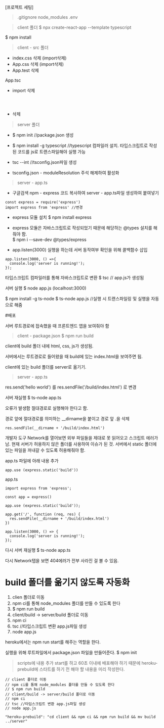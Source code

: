 [프로젝트 세팅]

> .gitignore
node_modules
.env

> client 폴더
$ npx create-react-app --template typescript

$ npm install

> client - src 폴더
- index.css 삭제 (import삭제)
- App.css 삭제 (import삭제)
- App.test 삭제

App.tsc
- import 삭제
- <header></header> 삭제

> server 폴더
- $ npm init //package.json 생성

- $ npm install -g typescript //typescript 컴파일러 설치. 타입스크립트로 작성된 코드를 js로 트랜스파일해야 실행 가능

- tsc --int //tsconfig.json파일 생성

- tsconfig.json - moduleResolution 주석 해제하여 활성화

> server - app.ts

- 구글검색 npm - express 코드 복사하여
server - app.ts파일 생성하여 붙여넣기
```
const express = require('express')
import express from 'express' //변경
```

- express 모듈 설치 $ npm install express

- express 모듈은 자바스크립트로 작성되었기 때문에
해당하는 @types 설치를 해줘야 함.  
$ npm i --save-dev @types/express

- app.listen(3000) 실행을 하는데 서버 동작여부 확인을 위해
콜백함수 삽입

```
app.listen(3000, () =>{
  console.log('server is running!');
});
```

타입스크립트 컴파일러를 통해 자바스크립트로 변환
$ tsc // app.js가 생성됨

서버 실행
$ node app.js
(localhost:3000)

$ npm install -g ts-node
$ ts-node app.js //실행 시 트랜스파일링 및 실행을 자동으로 해줌


#배포

서버 루트경로에 접속했을 때 프론트엔드 앱을 보여줘야 함

> client - package.json
$ npm run build

client에 build 폴더 내에 html, css, js가 생성됨.

서버에서는 루트경로로 들어왔을 때 build에 있는 index.html을 보여주면 됨.

client에 있는 build 폴더를 server로 옮기기.

> server - app.ts

res.send('hello world') 를
res.sendFile('/build/index.html') 로 변경

서버 재실행
$ ts-node app.ts

오류가 발생함
절대경로로 실행해야 한다고 함.

경로 앞에 절대경로를 의미하는 __dirname을 붙이고 경로 앞 .을 삭제
```
res.sendFile(__dirname + '/build/index.html')
```

개발자 도구 Network를 열어보면 외부 파일들을 제대로 못 읽어오고 스크립트 에러가 남. 현재 서버가 허용하지 않은 폴더를 사용하여 이슈가 된 것. 서버에서 static 폴더에 있는 파일을 꺼내갈 수 있도록 허용해줘야 함.

app.ts 파일에 아래 내용 추가
```
app.use (express.static('build'))
```

app.ts
```
import express from 'express';

const app = express()

app.use (express.static('build'));

app.get('/', function (req, res) {
  res.sendFile(__dirname + '/build/index.html')
})

app.listen(3000, () => {
  console.log('server is running!');
});

```

다시 서버 재실행
$ ts-node app.ts

다시 Network탭을 보면 404에러가 전부 사라진 걸 볼 수 있음.


# build 폴더를 옮기지 않도록 자동화

1) clien 폴더로 이동
2) npm ci를 통해 node_modules 폴더를 만들 수 있도록 한다
3) $ npm run build
4) client/build -> server/build 폴더로 이동
5) npm ci
6) tsc //타입스크립트 변환 app.js파일 생성
7) node app.js

heroku에서는 npm run start를 해주는 역할을 한다.

실행을 위해 루트파일에서 package.json 파일을 만들어준다.
$ npm init

> scripts에 내용 추가
start를 하고 60초 이내에 배포해야 하기 때문에
heroku-prebuild에 스타트를 하기 전 해야 할 내용을 미리 작성한다.
```
// client 폴더로 이동
// npm ci를 통해 node_modules 폴더를 만들 수 있도록 한다
// $ npm run build
// client/build -> server/build 폴더로 이동
// npm ci
// tsc //타입스크립트 변환 app.js파일 생성
// node app.js

"heroku-prebuild": "cd client && npm ci && npm run build && mv build ../server"
```